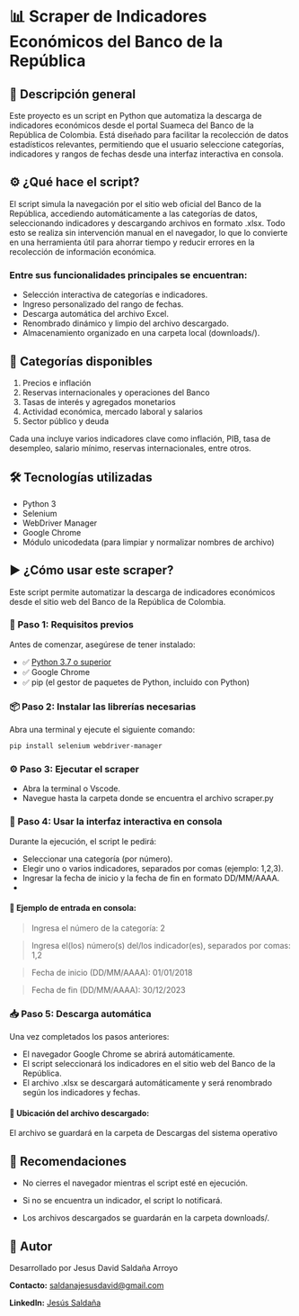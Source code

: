 # 📊 Scraper de Indicadores Económicos del Banco de la República
## 🧠 Descripción general
Este proyecto es un script en Python que automatiza la descarga de indicadores económicos desde el portal Suameca del Banco de la República de Colombia. Está diseñado para facilitar la recolección de datos estadísticos relevantes, permitiendo que el usuario seleccione categorías, indicadores y rangos de fechas desde una interfaz interactiva en consola.

## ⚙️ ¿Qué hace el script?
El script simula la navegación por el sitio web oficial del Banco de la República, accediendo automáticamente a las categorías de datos, seleccionando indicadores y descargando archivos en formato .xlsx. Todo esto se realiza sin intervención manual en el navegador, lo que lo convierte en una herramienta útil para ahorrar tiempo y reducir errores en la recolección de información económica.

### Entre sus funcionalidades principales se encuentran:
- Selección interactiva de categorías e indicadores.
- Ingreso personalizado del rango de fechas.
- Descarga automática del archivo Excel.
- Renombrado dinámico y limpio del archivo descargado.
- Almacenamiento organizado en una carpeta local (downloads/).

## 📂 Categorías disponibles
1. Precios e inflación
2. Reservas internacionales y operaciones del Banco
3. Tasas de interés y agregados monetarios
4. Actividad económica, mercado laboral y salarios
5. Sector público y deuda

Cada una incluye varios indicadores clave como inflación, PIB, tasa de desempleo, salario mínimo, reservas internacionales, entre otros.

## 🛠 Tecnologías utilizadas
- Python 3
- Selenium
- WebDriver Manager
- Google Chrome
- Módulo unicodedata (para limpiar y normalizar nombres de archivo)

## ▶️ ¿Cómo usar este scraper?

Este script permite automatizar la descarga de indicadores económicos desde el sitio web del Banco de la República de Colombia.


### 🧱 Paso 1: Requisitos previos

Antes de comenzar, asegúrese de tener instalado:

- ✅ [Python 3.7 o superior](https://www.python.org/downloads/)
- ✅ Google Chrome
- ✅ pip (el gestor de paquetes de Python, incluido con Python)


### 📦 Paso 2: Instalar las librerías necesarias

Abra una terminal y ejecute el siguiente comando:

```bash
pip install selenium webdriver-manager
```
### ⚙️ Paso 3: Ejecutar el scraper

- Abra la terminal o Vscode.
- Navegue hasta la carpeta donde se encuentra el archivo scraper.py

### 💬 Paso 4: Usar la interfaz interactiva en consola
Durante la ejecución, el script le pedirá:

- Seleccionar una categoría (por número).
- Elegir uno o varios indicadores, separados por comas (ejemplo: 1,2,3).
- Ingresar la fecha de inicio y la fecha de fin en formato DD/MM/AAAA.
- 
#### 📌 Ejemplo de entrada en consola:
> Ingresa el número de la categoría: 2

> Ingresa el(los) número(s) del/los indicador(es), separados por comas: 1,2

> Fecha de inicio (DD/MM/AAAA): 01/01/2018

> Fecha de fin (DD/MM/AAAA): 30/12/2023

### 📥 Paso 5: Descarga automática
Una vez completados los pasos anteriores:
- El navegador Google Chrome se abrirá automáticamente.
- El script seleccionará los indicadores en el sitio web del Banco de la República.
- El archivo .xlsx se descargará automáticamente y será renombrado según los indicadores y fechas.

#### 📂 Ubicación del archivo descargado:
El archivo se guardará en la carpeta de Descargas del sistema operativo

## 📌 Recomendaciones
- No cierres el navegador mientras el script esté en ejecución.

- Si no se encuentra un indicador, el script lo notificará.

- Los archivos descargados se guardarán en la carpeta downloads/.

## 👤 Autor
Desarrollado por Jesus David Saldaña Arroyo

**Contacto:** saldanajesusdavid@gmail.com

**LinkedIn:** [Jesús Saldaña](https://www.linkedin.com/in/jesus-david-saldaña-arroyo-41b43718a)
